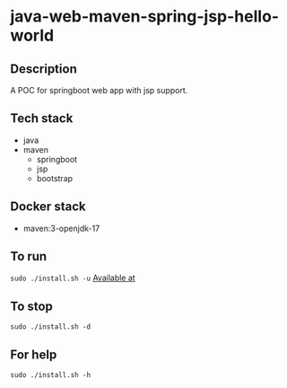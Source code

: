 # java-web-maven-spring-jsp-hello-world

## Description
A POC for springboot web app with jsp support.

## Tech stack
- java
- maven
  - springboot
  - jsp
  - bootstrap

## Docker stack
- maven:3-openjdk-17

## To run
`sudo ./install.sh -u`
[Available at](http://localhost)

## To stop
`sudo ./install.sh -d`

## For help
`sudo ./install.sh -h`
